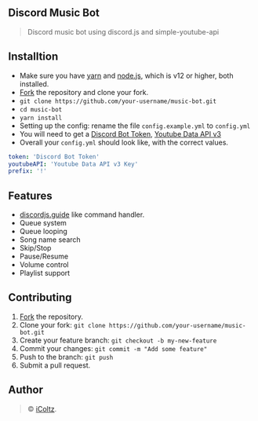## Discord Music Bot
> Discord music bot using discord.js and simple-youtube-api
## Installtion
- Make sure you have [yarn](https://classic.yarnpkg.com/en/docs/install/#windows-stable) and [node.js](https://nodejs.org/en/), which is v12 or higher, both installed.
- [Fork](https://github.com/iColtz/music-bot/fork) the repository and clone your fork.
- `git clone https://github.com/your-username/music-bot.git`
- `cd music-bot`
- `yarn install`
- Setting up the config: rename the file `config.example.yml` to `config.yml`
- You will need to get a [Discord Bot Token](https://discordjs.guide/preparations/setting-up-a-bot-application.html#creating-your-bot), [Youtube Data API v3](https://developers.google.com/youtube/v3/getting-started)
- Overall your `config.yml` should look like, with the correct values.
```yml
token: 'Discord Bot Token'
youtubeAPI: 'Youtube Data API v3 Key'
prefix: '!'
```
## Features
- [discordjs.guide](https://discordjs.guide/command-handling/) like command handler.
- Queue system
- Queue looping
- Song name search
- Skip/Stop
- Pause/Resume
- Volume control
- Playlist support
## Contributing
1.  [Fork](https://github.com/iColtz/music-bot/fork) the repository.
2.  Clone your fork:  `git clone https://github.com/your-username/music-bot.git`
3.  Create your feature branch:  `git checkout -b my-new-feature`
4.  Commit your changes:  `git commit -m "Add some feature"`
5.  Push to the branch:  `git push`
6.  Submit a pull request.
## Author
> © [iColtz](https://github.com/iColtz).  